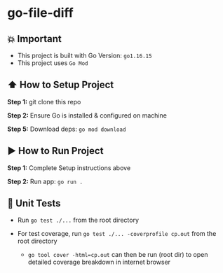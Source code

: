 # go-file-diff

## :collision: Important

- This project is built with Go Version: `go1.16.15`
- This project uses `Go Mod`

## :arrow_up: How to Setup Project

**Step 1:** git clone this repo

**Step 2:** Ensure Go is installed & configured on machine

**Step 5:** Download deps: `go mod download`

## :arrow_forward: How to Run Project

**Step 1:** Complete Setup instructions above

**Step 2:** Run app: `go run .`

## :rotating_light: Unit Tests

- Run `go test ./...` from the root directory

- For test coverage, run `go test ./... -coverprofile cp.out` from the root directory
  - `go tool cover -html=cp.out` can then be run (root dir) to open detailed coverage breakdown in internet browser
